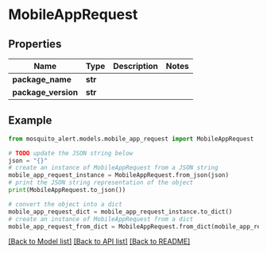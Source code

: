 # MobileAppRequest


## Properties

Name | Type | Description | Notes
------------ | ------------- | ------------- | -------------
**package_name** | **str** |  | 
**package_version** | **str** |  | 

## Example

```python
from mosquito_alert.models.mobile_app_request import MobileAppRequest

# TODO update the JSON string below
json = "{}"
# create an instance of MobileAppRequest from a JSON string
mobile_app_request_instance = MobileAppRequest.from_json(json)
# print the JSON string representation of the object
print(MobileAppRequest.to_json())

# convert the object into a dict
mobile_app_request_dict = mobile_app_request_instance.to_dict()
# create an instance of MobileAppRequest from a dict
mobile_app_request_from_dict = MobileAppRequest.from_dict(mobile_app_request_dict)
```
[[Back to Model list]](../README.md#documentation-for-models) [[Back to API list]](../README.md#documentation-for-api-endpoints) [[Back to README]](../README.md)


